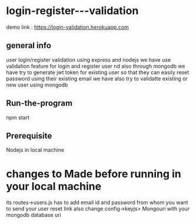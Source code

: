 # login-register---validation
 demo link : https://login-validation.herokuapp.com

## general info
user login/register validation using express and nodejs
we have use validation feature for login and register user nd also through
mongodb we have try to generate jwt token for existing user 
so that they can easily reset password using their existing email
we have also try to validatte existing or new user using mongodb


## Run-the-program
npm start

## Prerequisite
Nodejs in local machine
# changes to Made before running in your local machine
its routes->users.js has to add  email id and password from whom you want to send your user reset link
also change config->keyjs> Mongouri with your mongodb database uri
